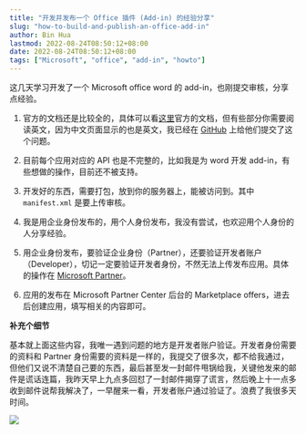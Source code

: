 ```yaml
---
title: "开发并发布一个 Office 插件 (Add-in) 的经验分享"
slug: "how-to-build-and-publish-an-office-add-in"
author: Bin Hua
lastmod: 2022-08-24T08:50:12+08:00
date: 2022-08-24T08:50:12+08:00
tags: ["Microsoft", "office", "add-in", "howto"]
---
```


这几天学习开发了一个 Microsoft office word 的 add-in，也刚提交审核，分享点经验。

1. 官方的文档还是比较全的，具体可以看[这里](https://docs.microsoft.com/zh-cn/office/dev/add-ins/develop/develop-overview)官方的文档，但有些部分你需要阅读英文，因为中文页面显示的也是英文，我已经在 [GitHub](https://github.com/OfficeDev/office-js-docs-pr/issues/3590) 上给他们提交了这个问题。

2. 目前每个应用对应的 API 也是不完整的，比如我是为 word 开发 add-in，有些想做的操作，目前还不被支持。

3. 开发好的东西，需要打包，放到你的服务器上，能被访问到。其中 `manifest.xml` 是要上传审核。

4. 我是用企业身份发布的，用个人身份发布，我没有尝试，也欢迎用个人身份的人分享经验。

5. 用企业身份发布，要验证企业身份（Partner），还要验证开发者账户（Developer），切记一定要验证开发者身份，不然无法上传发布应用。具体的操作在 [Microsoft Partner](https://partner.microsoft.com/)。

6. 应用的发布在 Microsoft Partner Center 后台的 Marketplace offers，进去后创建应用，填写相关的内容即可。

**补充个细节**

基本就上面这些内容，我唯一遇到问题的地方是开发者账户验证。开发者身份需要的资料和 Partner 身份需要的资料是一样的，我提交了很多次，都不给我通过，但他们又说不清楚自己要的东西，最后甚至发一封邮件甩锅给我，关键他发来的邮件是谎话连篇，我昨天早上九点多回怼了一封邮件揭穿了谎言，然后晚上十一点多收到邮件说帮我解决了，一早醒来一看，开发者账户通过验证了。浪费了我很多天时间。

![](/imgs/how-to-build-and-publish-an-office-add-in-001.png)
